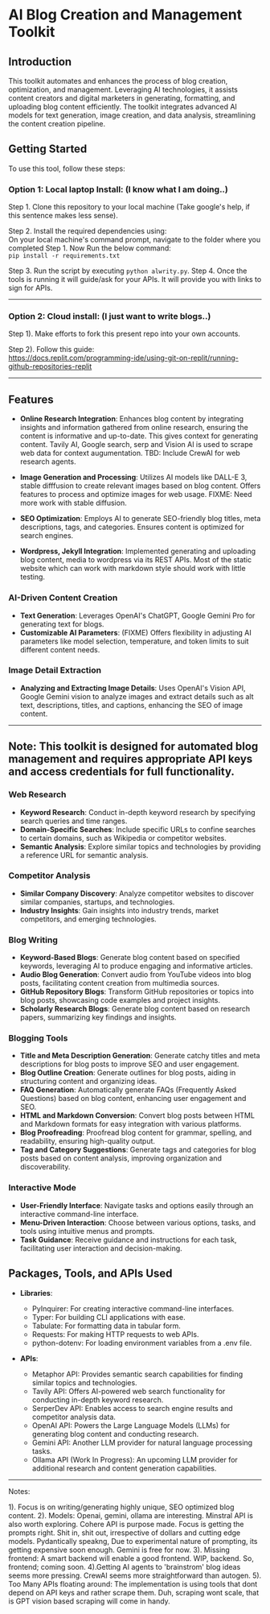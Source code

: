 # AI Blog Creation and Management Toolkit

## Introduction
This toolkit automates and enhances the process of blog creation, optimization, and management. Leveraging AI technologies, it assists content creators and digital marketers in generating, formatting, and uploading blog content efficiently. The toolkit integrates advanced AI models for text generation, image creation, and data analysis, streamlining the content creation pipeline.

## Getting Started

To use this tool, follow these steps:

### Option 1: Local laptop Install: (I know what I am doing..)

Step 1. Clone this repository to your local machine (Take google's help, if this sentence makes less sense).

Step 2. Install the required dependencies using:<br>
On your local machine's command prompt, navigate to the folder where you completed Step 1.
Now Run the below command:<br>
`pip install -r requirements.txt`

Step 3. Run the script by executing `python alwrity.py`.
Step 4. Once the tools is running it will guide/ask for your APIs. It will provide you with links to sign for APIs.

---
### Option 2: Cloud install: (I just want to write blogs..)

Step 1). Make efforts to fork this present repo into your own accounts.

Step 2). Follow this guide: <br>
https://docs.replit.com/programming-ide/using-git-on-replit/running-github-repositories-replit

---
## Features

- **Online Research Integration**: Enhances blog content by integrating insights and information gathered from online research, ensuring the content is informative and up-to-date. This gives context for generating content. Tavily AI, Google search, serp and Vision AI is used to scrape web data for context augumentation. TBD: Include CrewAI for web research agents.

- **Image Generation and Processing**: Utilizes AI models like DALL-E 3, stable difffusion to create relevant images based on blog content. Offers features to process and optimize images for web usage. FIXME: Need more work with stable diffusion.

- **SEO Optimization**: Employs AI to generate SEO-friendly blog titles, meta descriptions, tags, and categories. Ensures content is optimized for search engines.

- **Wordpress, Jekyll Integration**: Implemented generating and uploading blog content, media to wordpress via its REST APIs. Most of the static website which can work with markdown style should work with little testing.
	

### AI-Driven Content Creation
- **Text Generation**: Leverages OpenAI's ChatGPT, Google Gemini Pro for generating text for blogs.
- **Customizable AI Parameters**: (FIXME) Offers flexibility in adjusting AI parameters like model selection, temperature, and token limits to suit different content needs.

### Image Detail Extraction
- **Analyzing and Extracting Image Details**: Uses OpenAI's Vision API, Google Gemini vision to analyze images and extract details such as alt text, descriptions, titles, and captions, enhancing the SEO of image content.

---
**Note**: This toolkit is designed for automated blog management and requires appropriate API keys and access credentials for full functionality.
---

### Web Research
- **Keyword Research**: Conduct in-depth keyword research by specifying search queries and time ranges.
- **Domain-Specific Searches**: Include specific URLs to confine searches to certain domains, such as Wikipedia or competitor websites.
- **Semantic Analysis**: Explore similar topics and technologies by providing a reference URL for semantic analysis.

### Competitor Analysis
- **Similar Company Discovery**: Analyze competitor websites to discover similar companies, startups, and technologies.
- **Industry Insights**: Gain insights into industry trends, market competitors, and emerging technologies.

### Blog Writing
- **Keyword-Based Blogs**: Generate blog content based on specified keywords, leveraging AI to produce engaging and informative articles.
- **Audio Blog Generation**: Convert audio from YouTube videos into blog posts, facilitating content creation from multimedia sources.
- **GitHub Repository Blogs**: Transform GitHub repositories or topics into blog posts, showcasing code examples and project insights.
- **Scholarly Research Blogs**: Generate blog content based on research papers, summarizing key findings and insights.

### Blogging Tools
- **Title and Meta Description Generation**: Generate catchy titles and meta descriptions for blog posts to improve SEO and user engagement.
- **Blog Outline Creation**: Generate outlines for blog posts, aiding in structuring content and organizing ideas.
- **FAQ Generation**: Automatically generate FAQs (Frequently Asked Questions) based on blog content, enhancing user engagement and SEO.
- **HTML and Markdown Conversion**: Convert blog posts between HTML and Markdown formats for easy integration with various platforms.
- **Blog Proofreading**: Proofread blog content for grammar, spelling, and readability, ensuring high-quality output.
- **Tag and Category Suggestions**: Generate tags and categories for blog posts based on content analysis, improving organization and discoverability.

### Interactive Mode
- **User-Friendly Interface**: Navigate tasks and options easily through an interactive command-line interface.
- **Menu-Driven Interaction**: Choose between various options, tasks, and tools using intuitive menus and prompts.
- **Task Guidance**: Receive guidance and instructions for each task, facilitating user interaction and decision-making.

## Packages, Tools, and APIs Used

- **Libraries**:
  - PyInquirer: For creating interactive command-line interfaces.
  - Typer: For building CLI applications with ease.
  - Tabulate: For formatting data in tabular form.
  - Requests: For making HTTP requests to web APIs.
  - python-dotenv: For loading environment variables from a .env file.

- **APIs**:
  - Metaphor API: Provides semantic search capabilities for finding similar topics and technologies.
  - Tavily API: Offers AI-powered web search functionality for conducting in-depth keyword research.
  - SerperDev API: Enables access to search engine results and competitor analysis data.
  - OpenAI API: Powers the Large Language Models (LLMs) for generating blog content and conducting research.
  - Gemini API: Another LLM provider for natural language processing tasks.
  - Ollama API (Work In Progress): An upcoming LLM provider for additional research and content generation capabilities.

---

Notes:

1). Focus is on writing/generating highly unique, SEO optimized blog content.
2). Models: Openai, gemini, ollama are interesting. Minstral API is also worth exploring. Cohere API is purpose made.
Focus is getting the prompts right. Shit in, shit out, irrespective of dollars and cutting edge models.
Pydantically speakng, Due to experimental nature of prompting, its getting expensive soon enough. Gemini is free for now.
3). Missing frontend: A smart backend will enable a good frontend. WIP, backend. So, frontend; coming soon.
4).Getting AI agents to 'brainstrom' blog ideas seems more pressing. CrewAI seems more straightforward than autogen.
5). Too Many APIs floating around: The implementation is using tools that dont depend on API keys and rather scrape them.
Duh, scraping wont scale, that is GPT vision based scraping will come in handy.
